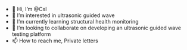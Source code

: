- 👋 Hi, I’m @Csl
- 👀 I’m interested in ultrasonic guided wave
- 🌱 I’m currently learning structural health monitoring
- 💞️ I’m looking to collaborate on developing an ultrasonic guided wave testing platform
- 📫 How to reach me, Private letters

<!---
Cslhy/Cslhy is a ✨ special ✨ repository because its `README.md` (this file) appears on your GitHub profile.
You can click the Preview link to take a look at your changes.
--->
